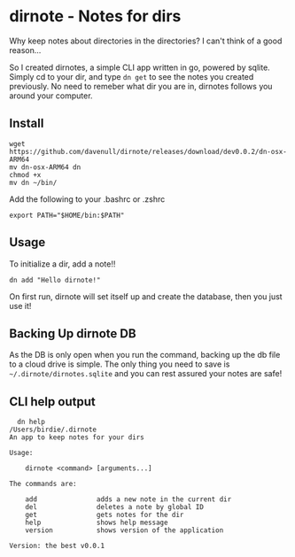 # dirnote - Notes for dirs

  Why keep notes about directories in the directories? I can't think of a good reason...

  So I created dirnotes, a simple CLI app written in go, powered by sqlite. Simply cd to your dir, and type `dn get` to see the notes you created previously. No need to remeber what dir you are in, dirnotes follows you around your computer.

## Install
```
wget https://github.com/davenull/dirnote/releases/download/dev0.0.2/dn-osx-ARM64
mv dn-osx-ARM64 dn
chmod +x
mv dn ~/bin/
```
Add the following to your .bashrc or .zshrc

```
export PATH="$HOME/bin:$PATH"
```

## Usage
To initialize a dir, add a note!!
```
dn add "Hello dirnote!"
```
On first run, dirnote will set itself up and create the database, then you just use it!

## Backing Up dirnote DB

As the DB is only open when you run the command, backing up the db file to a cloud drive is simple.
The only thing you need to save is `~/.dirnote/dirnotes.sqlite` and you can rest assured your notes are safe!



## CLI help output

```
  dn help
/Users/birdie/.dirnote
An app to keep notes for your dirs

Usage:

    dirnote <command> [arguments...]

The commands are:

    add               adds a new note in the current dir
    del               deletes a note by global ID
    get               gets notes for the dir
    help              shows help message
    version           shows version of the application

Version: the best v0.0.1
```